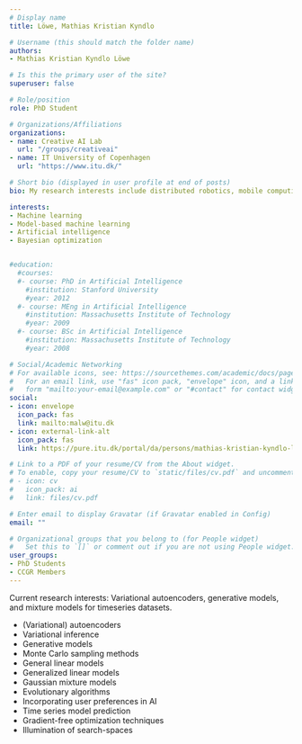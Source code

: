 ```yaml
---
# Display name
title: Löwe, Mathias Kristian Kyndlo

# Username (this should match the folder name)
authors:
- Mathias Kristian Kyndlo Löwe

# Is this the primary user of the site?
superuser: false

# Role/position
role: PhD Student

# Organizations/Affiliations
organizations:
- name: Creative AI Lab
  url: "/groups/creativeai"
- name: IT University of Copenhagen
  url: "https://www.itu.dk/"

# Short bio (displayed in user profile at end of posts)
bio: My research interests include distributed robotics, mobile computing and programmable matter.

interests:
- Machine learning
- Model-based machine learning
- Artificial intelligence
- Bayesian optimization


#education:
  #courses:
  #- course: PhD in Artificial Intelligence
    #institution: Stanford University
    #year: 2012
  #- course: MEng in Artificial Intelligence
    #institution: Massachusetts Institute of Technology
    #year: 2009
  #- course: BSc in Artificial Intelligence
    #institution: Massachusetts Institute of Technology
    #year: 2008

# Social/Academic Networking
# For available icons, see: https://sourcethemes.com/academic/docs/page-builder/#icons
#   For an email link, use "fas" icon pack, "envelope" icon, and a link in the
#   form "mailto:your-email@example.com" or "#contact" for contact widget.
social:
- icon: envelope
  icon_pack: fas
  link: mailto:malw@itu.dk
- icon: external-link-alt
  icon_pack: fas
  link: https://pure.itu.dk/portal/da/persons/mathias-kristian-kyndlo-loewe(cff643b7-769d-44a6-a8f2-860d5fff4ede).html

# Link to a PDF of your resume/CV from the About widget.
# To enable, copy your resume/CV to `static/files/cv.pdf` and uncomment the lines below.
# - icon: cv
#   icon_pack: ai
#   link: files/cv.pdf

# Enter email to display Gravatar (if Gravatar enabled in Config)
email: ""

# Organizational groups that you belong to (for People widget)
#   Set this to `[]` or comment out if you are not using People widget.
user_groups:
- PhD Students
- CCGR Members
---
```


Current research interests: Variational autoencoders, generative models, and mixture models for timeseries datasets.

- (Variational) autoencoders
- Variational inference
- Generative models
- Monte Carlo sampling methods
- General linear models
- Generalized linear models
- Gaussian mixture models
- Evolutionary algorithms
- Incorporating user preferences in AI
- Time series model prediction
- Gradient-free optimization techniques
- Illumination of search-spaces